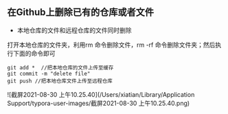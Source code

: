 ## 在Github上删除已有的仓库或者文件

+ 本地仓库的文件和远程仓库的文件同时删除

打开本地仓库的文件夹，利用rm 命令删除文件，rm -rf 命令删除文件夹；然后执行下面的命令即可

```shell
git add *  //把本地仓库的文件上传至缓存
git commit -m "delete file" 
git push //把本地仓库文件上传至远程仓库
```

![截屏2021-08-30 上午10.25.40](/Users/xiatian/Library/Application Support/typora-user-images/截屏2021-08-30 上午10.25.40.png)

